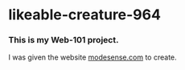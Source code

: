 # likeable-creature-964

### This is my Web-101 project. <br/>
I was given the website [modesense.com](https://modesense.com/) to create.
